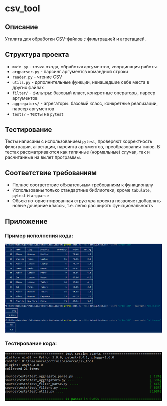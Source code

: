 # csv_tool

## Описание  
Утилита для обработки CSV-файлов с фильтрацией и агрегацией.

## Структура проекта

- `main.py` - точка входа, обработка аргументов, координация работы
- `argparser.py` - парсинг аргументов командной строки
- `reader.py` - чтение CSV
- `utils.py` - дополнительные функции, ненашедшие себе места в других файлах
- `filter/` - фильтры: базовый класс, конкретные операторы, парсер аргументов
- `aggregators/` - агрегаторы: базовый класс, конкретные реализации, парсер аргументов
- `tests/` - тесты на `pytest`

## Тестирование

Тесты написаны с использованием `pytest`, проверяют корректность фильтрации, агрегации, парсинга аргументов, преобразования типов. В тестах рассматриваются как типичные (нормальные) случаи, так и расчитанные на вылет программы.

## Соответствие требованиям

- Полное соответствие обязательным требованиям к функционалу
- Использованы только стандартные библиотеки, кроме `tabulate`, `pytest` и `argparse`
- Обьектно-ориентированная структура проекта позволяет добавлять новые дочерние классы, т.е. легко расширять функциональность

## Приложение

### Пример исполнения кода:

![Пример исполнения кода](images/app.png)

### Тестирование кода:

![Тестирование кода](images/tests.png)
